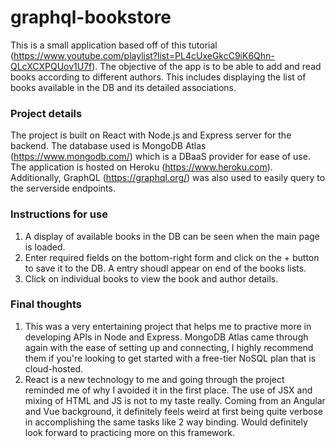 # graphql-bookstore
This is a small application based off of this tutorial (https://www.youtube.com/playlist?list=PL4cUxeGkcC9iK6Qhn-QLcXCXPQUov1U7f). The objective of the app is to be able to add and read books according to different authors. This includes displaying the list of books available in the DB and its detailed associations.

### Project details
The project is built on React with Node.js and Express server for the backend. The database used is MongoDB Atlas (https://www.mongodb.com/) which is a DBaaS provider for ease of use. The application is hosted on Heroku (https://www.heroku.com). Additionally, GraphQL (https://graphql.org/) was also used to easily query to the serverside endpoints.

### Instructions for use
1. A display of available books in the DB can be seen when the main page is loaded.
2. Enter required fields on the bottom-right form and click on the + button to save it to the DB. A entry shoudl appear on end of the books lists.
3. Click on individual books to view the book and author details.

### Final thoughts
1. This was a very entertaining project that helps me to practive more in developing APIs in Node and Express. MongoDB Atlas came through again with the ease of setting up and connecting, I highly recommend them if you're looking to get started with a free-tier NoSQL plan that is cloud-hosted.
2. React is a new technology to me and going through the project reminded me of why I avoided it in the first place. The use of JSX and mixing of HTML and JS is not to my taste really. Coming from an Angular and Vue background, it definitely feels weird at first being quite verbose in accomplishing the same tasks like 2 way binding. Would definitely look forward to practicing more on this framework.